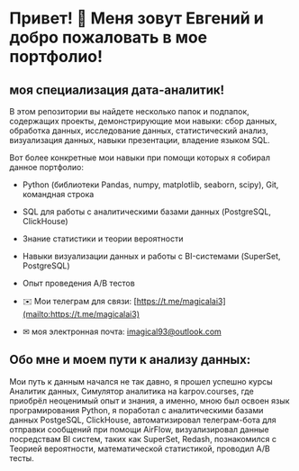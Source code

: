 Привет! 👋 Меня зовут Евгений и добро пожаловать в мое портфолио!
========================

моя специализация дата-аналитик!
--------------------------

В этом репозитории вы найдете несколько папок и подпапок, содержащих проекты, демонстрирующие мои навыки: сбор данных, обработка данных, исследование данных, статистический анализ, визуализация данных, навыки презентации, владение языком SQL.

Вот более конкретные мои навыки при помощи которых я собирал данное портфолио:
* Python (библиотеки Pandas, numpy, matplotlib, seaborn, scipy), Git, командная строка
* SQL для работы с аналитическими базами данных (PostgreSQL, ClickHouse)
* Знание статистики и теории вероятности
* Навыки визуализации данных и работы с BI-системами (SuperSet, PostgreSQL)
* Опыт проведения A/B тестов

*   ✉️ Мои телеграм для связи: [https://t.me/magicalai3](mailto:https://t.me/magicalai3)
*   ✉ моя электронная почта: imagical93@outlook.com


Обо мне и моем пути к анализу данных:
--------------------------
Мои путь к данным начался не так давно, я прошел успешно курсы Аналитик данных, Симулятор аналитика на karpov.courses, где приобрёл неоценимый опыт и знания, а именно, мною был освоен язык програмирования Python, я поработал с аналитическими базами данных PostgeSQL, ClickHouse, автоматизировал телеграм-бота для отправки сообщений при помощи AirFlow, визуализировал данные посредствам BI систем, таких как SuperSet, Redash, познакомился с Теорией вероятности, математической статистикой, проводил A/B тесты. 
